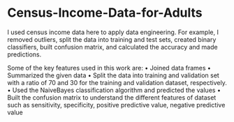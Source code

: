 # Census-Income-Data-for-Adults


I used census income data here to apply data engineering. For example, I removed outliers, split the data into training and test sets, created binary classifiers, built confusion matrix, and calculated the accuracy and made predictions.


Some of the key features used in this work are: 
• Joined data frames
• Summarized the given data
• Split the data into training and validation set with a ratio of 70 and 30 for the training and validation dataset, respectively.
• Used the NaiveBayes classification algorithm and predicted the values
• Built the confusion matrix to understand the different features of dataset such as sensitivity, specificity, positive predictive value, negative predictive value

